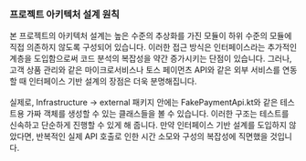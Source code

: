 ### 프로젝트 아키텍처 설계 원칙

본 프로젝트의 아키텍처 설계는 높은 수준의 추상화를 가진 모듈이 하위 수준의 모듈에 직접 의존하지 않도록 구성되어 있습니다. 이러한 접근 방식은 인터페이스라는 추가적인 계층을 도입함으로써 코드 분석의 복잡성을 약간 증가시키는 단점이 있습니다. 그러나, 고객 상품 관리와 같은 마이크로서비스나 토스 페이먼츠 API와 같은 외부 서비스를 연동할 때 인터페이스 기반 설계의 장점은 더욱 분명해집니다.
<br/>
<br/>
실제로, Infrastructure -> external 패키지 안에는 FakePaymentApi.kt와 같은 테스트용 가짜 객체를 생성할 수 있는 클래스들을 볼 수 있습니다. 이러한 구조는 테스트를 신속하고 단순하게 진행할 수 있게 해 줍니다. 만약 인터페이스 기반 설계를 도입하지 않았다면, 반복적인 실제 API 호출로 인한 시간 소모와 구성의 복잡성에 직면했을 것입니다.
